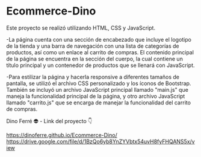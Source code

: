# Ecommerce-Dino

Este proyecto se realizó utilizando HTML, CSS y JavaScript.

-La página cuenta con una sección de encabezado que incluye el logotipo de la tienda y una barra de navegación con una lista de categorías de productos, así como un enlace al carrito de compras. El contenido principal de la página se encuentra en la sección del cuerpo, la cual contiene un título principal y un contenedor de productos que se llenará con JavaScript.

-Para estilizar la página y hacerla responsive a diferentes tamaños de pantalla, se utilizó el archivo CSS personalizado y los íconos de Bootstrap. También se incluyó un archivo JavaScript principal llamado "main.js" que maneja la funcionalidad principal de la página, y otro archivo JavaScript llamado "carrito.js" que se encarga de manejar la funcionalidad del carrito de compras.

Dino Ferré 👽 - Link del proyecto 👇

https://dinoferre.github.io/Ecommerce-Dino/
https://drive.google.com/file/d/1BzQo6yb8YnZYVbtx54uvH8fyFHQANS5x/view
